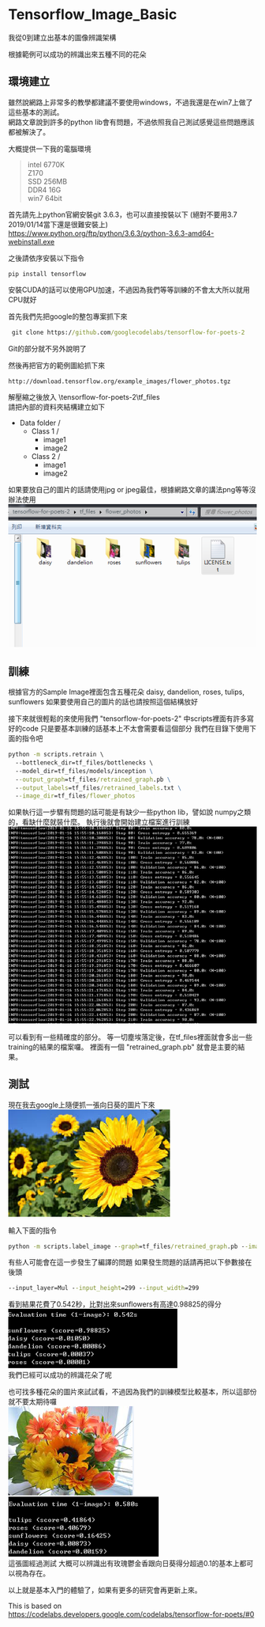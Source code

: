 # Tensorflow_Image_Basic
我從0到建立出基本的圖像辨識架構

根據範例可以成功的辨識出來五種不同的花朵

## 環境建立
雖然說網路上非常多的教學都建議不要使用windows，不過我還是在win7上做了這些基本的測試。  
網路文章說到許多的python lib會有問題，不過依照我自己測試感覺這些問題應該都被解決了。  

大概提供一下我的電腦環境
>intel 6770K  
>Z170  
>SSD 256MB  
>DDR4 16G  
>win7 64bit  


首先請先上python官網安裝git 3.6.3，也可以直接按裝以下 (絕對不要用3.7 2019/01/14當下還是很難安裝上)  
<https://www.python.org/ftp/python/3.6.3/python-3.6.3-amd64-webinstall.exe>

之後請依序安裝以下指令
```
pip install tensorflow
```
安裝CUDA的話可以使用GPU加速，不過因為我們等等訓練的不會太大所以就用CPU就好  

首先我們先把google的整包專案抓下來
```cmd
 git clone https://github.com/googlecodelabs/tensorflow-for-poets-2
```
Git的部分就不另外說明了  

然後再把官方的範例圖給抓下來
```
http://download.tensorflow.org/example_images/flower_photos.tgz
```
解壓縮之後放入 \tensorflow-for-poets-2\tf_files  
請把內部的資料夾結構建立如下

* Data folder /  
    *  Class 1 /  
         * image1  
         * image2  
    * Class 2 /  
         * image1  
         * image2  

如果要放自己的圖片的話請使用jpg or jpeg最佳，根據網路文章的講法png等等沒辦法使用  
![data_images](_v_images/_data_image_1547621832_17218.png)


## 訓練
根據官方的Sample Image裡面包含五種花朵 daisy, dandelion, roses, tulips, sunflowers
如果要使用自己的圖片的話也請按照這個結構放好

接下來就很輕鬆的來使用我們 "tensorflow-for-poets-2" 中scripts裡面有許多寫好的code
只是要基本訓練的話基本上不太會需要看這個部分
我們在目錄下使用下面的指令吧

```cmd
python -m scripts.retrain \ 
  --bottleneck_dir=tf_files/bottlenecks \ 
  --model_dir=tf_files/models/inception \
  --output_graph=tf_files/retrained_graph.pb \
  --output_labels=tf_files/retrained_labels.txt \
  --image_dir=tf_files/flower_photos
```
如果執行這一步驟有問題的話可能是有缺少一些python lib，譬如說 numpy之類的，看缺什麼就裝什麼。
執行後就會開始建立檔案進行訓練  
![Train_accuracy](_v_images/_train_accu_1547625354_17182.png)

可以看到有一些精確度的部分。
等一切塵埃落定後，在tf_files裡面就會多出一些training的結果的檔案囉。
裡面有一個 "retrained_graph.pb" 就會是主要的結果。

## 測試
現在我去google上隨便抓一張向日葵的圖片下來  
![sun](_v_images/_sun_1547625558_30054.png)

輸入下面的指令
```cmd
python -m scripts.label_image --graph=tf_files/retrained_graph.pb --image=sun.jpeg
```
有些人可能會在這一步發生了編譯的問題
如果發生問題的話請再把以下參數接在後頭

```cmd
--input_layer=Mul --input_height=299 --input_width=299
```
看到結果花費了0.542秒，比對出來sunflowers有高達0.98825的得分  
![sun_result](_v_images/_sun_result_1547625859_6568.png)  
我們已經可以成功的辨識花朵了呢

也可找多種花朵的圖片來試試看，不過因為我們的訓練模型比較基本，所以這部份就不要太期待囉  
![multi](_v_images/_multi_1547626058_14918.png)
![multi_result](_v_images/_multi_resu_1547625996_18817.png)  
這張圖經過測試 大概可以辨識出有玫瑰鬱金香跟向日葵得分超過0.1的基本上都可以視為存在。

以上就是基本入門的體驗了，如果有更多的研究會再更新上來。

This is based on <https://codelabs.developers.google.com/codelabs/tensorflow-for-poets/#0>
